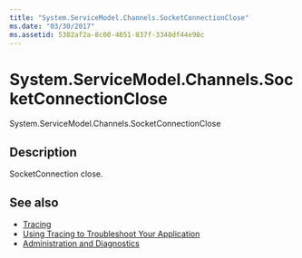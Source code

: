 ```yaml
---
title: "System.ServiceModel.Channels.SocketConnectionClose"
ms.date: "03/30/2017"
ms.assetid: 5302af2a-8c00-4651-837f-3348df44e98c
---
```

# System.ServiceModel.Channels.SocketConnectionClose
System.ServiceModel.Channels.SocketConnectionClose  
  
## Description  
 SocketConnection close.  
  
## See also

- [Tracing](index.md)
- [Using Tracing to Troubleshoot Your Application](using-tracing-to-troubleshoot-your-application.md)
- [Administration and Diagnostics](../index.md)
